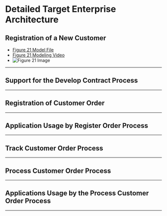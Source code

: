 # Detailed Target Enterprise Architecture

## Registration of a New Customer

- [Figure 21 Model File]()
- [Figure 21 Modeling Video]()
- ![Figure 21 Image]()

---

## Support for the Develop Contract Process

---

## Registration of Customer Order

---

## Application Usage by Register Order Process

---

## Track Customer Order Process

---

## Process Customer Order Process

---

## Applications Usage by the Process Customer Order Process

---